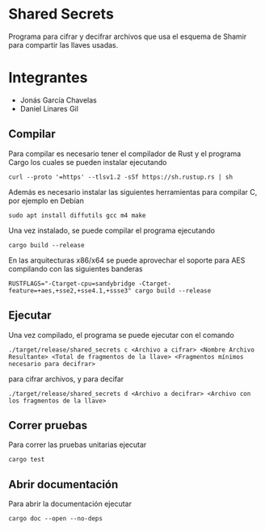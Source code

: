 # Shared Secrets
Programa para cifrar y decifrar archivos que usa el esquema de Shamir para compartir las llaves usadas.

# Integrantes
- Jonás García Chavelas
- Daniel Linares Gil

## Compilar
Para compilar es necesario tener el compilador de Rust y el programa Cargo los cuales se pueden instalar ejecutando
```
curl --proto '=https' --tlsv1.2 -sSf https://sh.rustup.rs | sh
```
Además es necesario instalar las siguientes herramientas para compilar C, por ejemplo en Debian
```
sudo apt install diffutils gcc m4 make
```
Una vez instalado, se puede compilar el programa ejecutando
```
cargo build --release
```
En las arquitecturas x86/x64 se puede aprovechar el soporte para AES compilando con las siguientes banderas
```
RUSTFLAGS="-Ctarget-cpu=sandybridge -Ctarget-feature=+aes,+sse2,+sse4.1,+ssse3" cargo build --release
```
## Ejecutar
Una vez compilado, el programa se puede ejecutar con el comando
```
./target/release/shared_secrets c <Archivo a cifrar> <Nombre Archivo Resultante> <Total de fragmentos de la llave> <Fragmentos mínimos necesario para decifrar>
```
para cifrar archivos, y para decifar
```
./target/release/shared_secrets d <Archivo a decifrar> <Archivo con los fragmentos de la llave>
```
## Correr pruebas
Para correr las pruebas unitarias ejecutar
```
cargo test
```
## Abrir documentación
Para abrir la documentación ejecutar
```
cargo doc --open --no-deps
```
